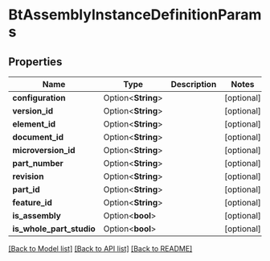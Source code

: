 # BtAssemblyInstanceDefinitionParams

## Properties

Name | Type | Description | Notes
------------ | ------------- | ------------- | -------------
**configuration** | Option<**String**> |  | [optional]
**version_id** | Option<**String**> |  | [optional]
**element_id** | Option<**String**> |  | [optional]
**document_id** | Option<**String**> |  | [optional]
**microversion_id** | Option<**String**> |  | [optional]
**part_number** | Option<**String**> |  | [optional]
**revision** | Option<**String**> |  | [optional]
**part_id** | Option<**String**> |  | [optional]
**feature_id** | Option<**String**> |  | [optional]
**is_assembly** | Option<**bool**> |  | [optional]
**is_whole_part_studio** | Option<**bool**> |  | [optional]

[[Back to Model list]](../README.md#documentation-for-models) [[Back to API list]](../README.md#documentation-for-api-endpoints) [[Back to README]](../README.md)


